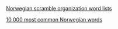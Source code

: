 [Norwegian scramble organization word lists](http://www2.scrabbleforbundet.no/?page_id=1488)

[10 000 most common Norwegian words](http://korpus.uib.no/humfak/nta/ord10000.txt)
